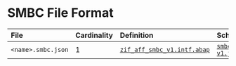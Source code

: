 # SMBC File Format

File | Cardinality | Definition | Schema | Example
:--- | :--- | :--- | :--- | :---
`<name>.smbc.json` | 1 | [`zif_aff_smbc_v1.intf.abap`](./type/zif_aff_smbc_v1.intf.abap) | [`smbc-v1.json`](./smbc-v1.json) | [`z_aff_example_smbc.smbc.json`](./examples/z_aff_example_smbc.smbc.json)
